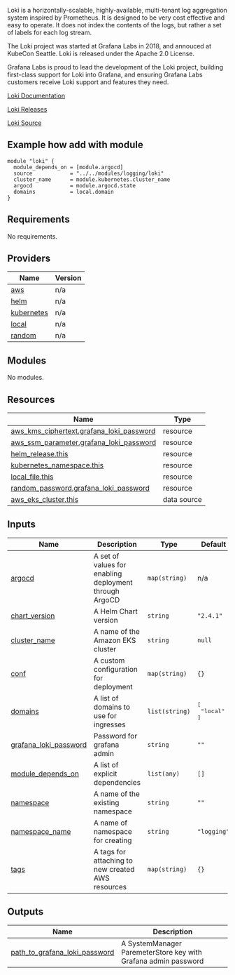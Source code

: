 Loki is a horizontally-scalable, highly-available, multi-tenant log aggregation system inspired by Prometheus. It is designed to be very cost effective and easy to operate. It does not index the contents of the logs, but rather a set of labels for each log stream.

The Loki project was started at Grafana Labs in 2018, and annouced at KubeCon Seattle. Loki is released under the Apache 2.0 License.

Grafana Labs is proud to lead the development of the Loki project, building first-class support for Loki into Grafana, and ensuring Grafana Labs customers receive Loki support and features they need.

[Loki Documentation](https://github.com/grafana/loki/blob/master/docs/README.md)

[Loki Releases](https://github.com/grafana/loki/releases)

[Loki Source](https://github.com/grafana/loki)

## Example how add with module
```
module "loki" {
  module_depends_on = [module.argocd]
  source            = "../../modules/logging/loki"
  cluster_name      = module.kubernetes.cluster_name
  argocd            = module.argocd.state
  domains           = local.domain
}
```

## Requirements

No requirements.

## Providers

| Name | Version |
|------|---------|
| <a name="provider_aws"></a> [aws](#provider\_aws) | n/a |
| <a name="provider_helm"></a> [helm](#provider\_helm) | n/a |
| <a name="provider_kubernetes"></a> [kubernetes](#provider\_kubernetes) | n/a |
| <a name="provider_local"></a> [local](#provider\_local) | n/a |
| <a name="provider_random"></a> [random](#provider\_random) | n/a |

## Modules

No modules.

## Resources

| Name | Type |
|------|------|
| [aws_kms_ciphertext.grafana_loki_password](https://registry.terraform.io/providers/hashicorp/aws/latest/docs/resources/kms_ciphertext) | resource |
| [aws_ssm_parameter.grafana_loki_password](https://registry.terraform.io/providers/hashicorp/aws/latest/docs/resources/ssm_parameter) | resource |
| [helm_release.this](https://registry.terraform.io/providers/hashicorp/helm/latest/docs/resources/release) | resource |
| [kubernetes_namespace.this](https://registry.terraform.io/providers/hashicorp/kubernetes/latest/docs/resources/namespace) | resource |
| [local_file.this](https://registry.terraform.io/providers/hashicorp/local/latest/docs/resources/file) | resource |
| [random_password.grafana_loki_password](https://registry.terraform.io/providers/hashicorp/random/latest/docs/resources/password) | resource |
| [aws_eks_cluster.this](https://registry.terraform.io/providers/hashicorp/aws/latest/docs/data-sources/eks_cluster) | data source |

## Inputs

| Name | Description | Type | Default | Required |
|------|-------------|------|---------|:--------:|
| <a name="input_argocd"></a> [argocd](#input\_argocd) | A set of values for enabling deployment through ArgoCD | `map(string)` | n/a | yes |
| <a name="input_chart_version"></a> [chart\_version](#input\_chart\_version) | A Helm Chart version | `string` | `"2.4.1"` | no |
| <a name="input_cluster_name"></a> [cluster\_name](#input\_cluster\_name) | A name of the Amazon EKS cluster | `string` | `null` | no |
| <a name="input_conf"></a> [conf](#input\_conf) | A custom configuration for deployment | `map(string)` | `{}` | no |
| <a name="input_domains"></a> [domains](#input\_domains) | A list of domains to use for ingresses | `list(string)` | <pre>[<br>  "local"<br>]</pre> | no |
| <a name="input_grafana_loki_password"></a> [grafana\_loki\_password](#input\_grafana\_loki\_password) | Password for grafana admin | `string` | `""` | no |
| <a name="input_module_depends_on"></a> [module\_depends\_on](#input\_module\_depends\_on) | A list of explicit dependencies | `list(any)` | `[]` | no |
| <a name="input_namespace"></a> [namespace](#input\_namespace) | A name of the existing namespace | `string` | `""` | no |
| <a name="input_namespace_name"></a> [namespace\_name](#input\_namespace\_name) | A name of namespace for creating | `string` | `"logging"` | no |
| <a name="input_tags"></a> [tags](#input\_tags) | A tags for attaching to new created AWS resources | `map(string)` | `{}` | no |

## Outputs

| Name | Description |
|------|-------------|
| <a name="output_path_to_grafana_loki_password"></a> [path\_to\_grafana\_loki\_password](#output\_path\_to\_grafana\_loki\_password) | A SystemManager ParemeterStore key with Grafana admin password |